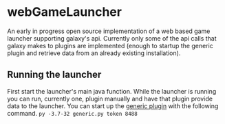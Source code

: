 # webGameLauncher
An early in progress open source implementation of a web based game launcher supporting galaxy's api. Currently only some of the api calls that galaxy makes to plugins are implemented (enough to startup the generic plugin and retrieve data from an already existing installation).

## Running the launcher
First start the launcher's main java function. While the launcher is running you can run, currently one, plugin manually and have that plugin provide data to the launcher. You can start up the [generic plugin](https://github.com/AndrewDWhite/GalaxyGenericImporterPlugin) with the following command.
`py -3.7-32 generic.py token 8488`
